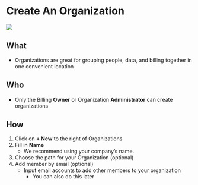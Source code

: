 # Create An Organization 

![](/assets/gifs/org-create.gif)

## What 
* Organizations are great for grouping people, data, and billing together in one convenient location 

## Who 
* Only the Billing **Owner** or Organization **Administrator** can create organizations 

## How 
1. Click on **+ New**  to the right of Organizations 
2. Fill in **Name** 
    * We recommend using your company’s name.
3. Choose the path for your Organization (optional)    
4. Add member by email (optional) 
    * Input email accounts to add other members to your organization 
        * You can also do this later 
